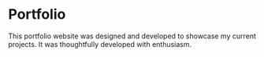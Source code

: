 # Portfolio
This portfolio website was designed and developed to showcase my current projects. It was thoughtfully developed with enthusiasm.
